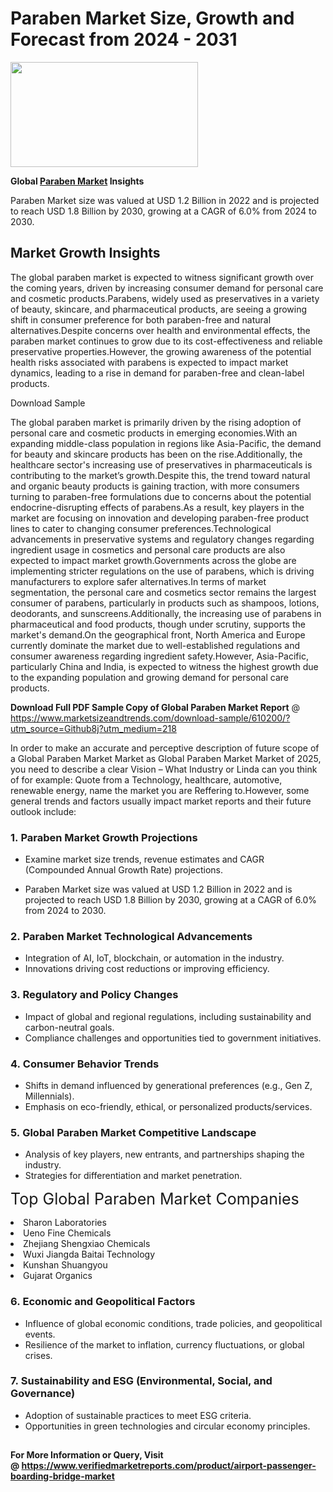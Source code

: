 <H1>Paraben Market Size, Growth and Forecast from 2024 - 2031</H1><img class="aligncenter size-medium wp-image-584254" src="https://thirdeyenews.in/wp-content/uploads/2024/09/Global-Market-Research-300x168.jpeg" alt="" width="300" height="168" /><p><strong>Global&nbsp;<a href="https://www.marketsizeandtrends.com/download-sample/610200/?utm_source=Github8j?utm_medium=218">Paraben Market</a> Insights</strong></p><p>Paraben Market size was valued at USD 1.2 Billion in 2022 and is projected to reach USD 1.8 Billion by 2030, growing at a CAGR of 6.0% from 2024 to 2030.</p><p><h2>Market Growth Insights</h2> <p>The global paraben market is expected to witness significant growth over the coming years, driven by increasing consumer demand for personal care and cosmetic products.Parabens, widely used as preservatives in a variety of beauty, skincare, and pharmaceutical products, are seeing a growing shift in consumer preference for both paraben-free and natural alternatives.Despite concerns over health and environmental effects, the paraben market continues to grow due to its cost-effectiveness and reliable preservative properties.However, the growing awareness of the potential health risks associated with parabens is expected to impact market dynamics, leading to a rise in demand for paraben-free and clean-label products.</p> <p>Download Sample</p> <p>The global paraben market is primarily driven by the rising adoption of personal care and cosmetic products in emerging economies.With an expanding middle-class population in regions like Asia-Pacific, the demand for beauty and skincare products has been on the rise.Additionally, the healthcare sector's increasing use of preservatives in pharmaceuticals is contributing to the market’s growth.Despite this, the trend toward natural and organic beauty products is gaining traction, with more consumers turning to paraben-free formulations due to concerns about the potential endocrine-disrupting effects of parabens.As a result, key players in the market are focusing on innovation and developing paraben-free product lines to cater to changing consumer preferences.Technological advancements in preservative systems and regulatory changes regarding ingredient usage in cosmetics and personal care products are also expected to impact market growth.Governments across the globe are implementing stricter regulations on the use of parabens, which is driving manufacturers to explore safer alternatives.In terms of market segmentation, the personal care and cosmetics sector remains the largest consumer of parabens, particularly in products such as shampoos, lotions, deodorants, and sunscreens.Additionally, the increasing use of parabens in pharmaceutical and food products, though under scrutiny, supports the market's demand.On the geographical front, North America and Europe currently dominate the market due to well-established regulations and consumer awareness regarding ingredient safety.However, Asia-Pacific, particularly China and India, is expected to witness the highest growth due to the expanding population and growing demand for personal care products.<p></p><p><span class=""><strong>Download Full PDF Sample Copy of Global Paraben Market Report</strong> @ <a href="https://www.marketsizeandtrends.com/download-sample/610200/?utm_source=Github8j?utm_medium=218" target="_blank">https://www.marketsizeandtrends.com/download-sample/610200/?utm_source=Github8j?utm_medium=218</a></span></p><p>In order to make an accurate and perceptive description of future scope of a Global&nbsp;Paraben Market Market as Global&nbsp;Paraben Market Market of 2025, you need to describe a clear Vision &ndash; What Industry or Linda can you think of for example: Quote from a Technology, healthcare, automotive, renewable energy, name the market you are Reffering to.However, some general trends and factors usually impact market reports and their future outlook include:</p><h3>1.&nbsp;<strong>Paraben Market Growth Projections</strong></h3><ul><li>Examine market size trends, revenue estimates and CAGR (Compounded Annual Growth Rate) projections.</li><li><p>Paraben Market size was valued at USD 1.2 Billion in 2022 and is projected to reach USD 1.8 Billion by 2030, growing at a CAGR of 6.0% from 2024 to 2030.</p></li></ul><h3>2.&nbsp;<strong>Paraben Market Technological Advancements</strong></h3><ul><li>Integration of AI, IoT, blockchain, or automation in the industry.</li><li>Innovations driving cost reductions or improving efficiency.</li></ul><h3>3.&nbsp;<strong>Regulatory and Policy Changes</strong></h3><ul><li>Impact of global and regional regulations, including sustainability and carbon-neutral goals.</li><li>Compliance challenges and opportunities tied to government initiatives.</li></ul><h3>4.&nbsp;<strong>Consumer Behavior Trends</strong></h3><ul><li>Shifts in demand influenced by generational preferences (e.g., Gen Z, Millennials).</li><li>Emphasis on eco-friendly, ethical, or personalized products/services.</li></ul><h3>5.&nbsp;<strong>Global Paraben Market Competitive Landscape</strong></h3><ul><li>Analysis of key players, new entrants, and partnerships shaping the industry.</li><li>Strategies for differentiation and market penetration.</li></ul><p data-pm-slice="1 1 []"><span style="color: inherit; font-family: inherit; font-size: 25px;">Top Global Paraben Market Companies</span></p><div class="" data-test-id=""><p><li>Sharon Laboratories</li><li> Ueno Fine Chemicals</li><li> Zhejiang Shengxiao Chemicals</li><li> Wuxi Jiangda Baitai Technology</li><li> Kunshan Shuangyou</li><li> Gujarat Organics</li></p></div><h3>6.&nbsp;<strong>Economic and Geopolitical Factors</strong></h3><ul><li>Influence of global economic conditions, trade policies, and geopolitical events.</li><li>Resilience of the market to inflation, currency fluctuations, or global crises.</li></ul><h3>7.&nbsp;<strong>Sustainability and ESG (Environmental, Social, and Governance)</strong></h3><ul><li>Adoption of sustainable practices to meet ESG criteria.</li><li>Opportunities in green technologies and circular economy principles.</li></ul><h2><strong style="font-size: 14px;">For More Information or Query, Visit @&nbsp;</strong><a style="background-color: #ffffff; font-size: 14px;" href="https://www.marketsizeandtrends.com/report/paraben-market/" target="_blank">https://www.verifiedmarketreports.com/product/airport-passenger-boarding-bridge-market</a></h2>